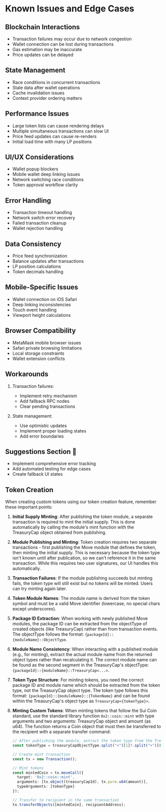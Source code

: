 # Known Issues and Edge Cases

## Blockchain Interactions
- Transaction failures may occur due to network congestion
- Wallet connection can be lost during transactions
- Gas estimation may be inaccurate
- Price updates can be delayed

## State Management
- Race conditions in concurrent transactions
- Stale data after wallet operations
- Cache invalidation issues
- Context provider ordering matters

## Performance Issues
- Large token lists can cause rendering delays
- Multiple simultaneous transactions can slow UI
- Price feed updates can cause re-renders
- Initial load time with many LP positions

## UI/UX Considerations
- Wallet popup blockers
- Mobile wallet deep linking issues
- Network switching race conditions
- Token approval workflow clarity

## Error Handling
- Transaction timeout handling
- Network switch error recovery
- Failed transaction cleanup
- Wallet rejection handling

## Data Consistency
- Price feed synchronization
- Balance updates after transactions
- LP position calculations
- Token decimals handling

## Mobile-Specific Issues
- Wallet connection on iOS Safari
- Deep linking inconsistencies
- Touch event handling
- Viewport height calculations

## Browser Compatibility
- MetaMask mobile browser issues
- Safari private browsing limitations
- Local storage constraints
- Wallet extension conflicts

## Workarounds
1. Transaction failures:
   - Implement retry mechanism
   - Add fallback RPC nodes
   - Clear pending transactions

2. State management:
   - Use optimistic updates
   - Implement proper loading states
   - Add error boundaries

## Suggestions Section 📝
- Implement comprehensive error tracking
- Add automated testing for edge cases
- Create fallback UI states

## Token Creation
When creating custom tokens using our token creation feature, remember these important points:

1. **Initial Supply Minting**: After publishing the token module, a separate transaction is required to mint the initial supply. This is done automatically by calling the module's mint function with the TreasuryCap object obtained from publishing.

2. **Module Publishing and Minting**: Token creation requires two separate transactions - first publishing the Move module that defines the token, then minting the initial supply. This is necessary because the token type isn't known until after publication, so we can't reference it in the same transaction. While this requires two user signatures, our UI handles this automatically.

3. **Transaction Failures**: If the module publishing succeeds but minting fails, the token type will still exist but no tokens will be minted. Users can try minting again later.

4. **Token Module Names**: The module name is derived from the token symbol and must be a valid Move identifier (lowercase, no special chars except underscores).

5. **Package ID Extraction**: When working with newly published Move modules, the package ID can be extracted from the objectType of created objects (like TreasuryCap) rather than from transaction events. The objectType follows the format: `{packageId}::{moduleName}::ObjectType`.

6. **Module Name Consistency**: When interacting with a published module (e.g., for minting), extract the actual module name from the returned object types rather than recalculating it. The correct module name can be found as the second segment in the TreasuryCap's objectType: `{packageId}::{moduleName}::TreasuryCap<...>`.

7. **Token Type Structure**: For minting tokens, you need the correct package ID and module name which should be extracted from the token type, not the TreasuryCap object type. The token type follows this format: `{packageId}::{moduleName}::{TokenName}` and can be found within the TreasuryCap's object type as `TreasuryCap<{tokenType}>`.

8. **Minting Custom Tokens**: When minting tokens that follow the Sui Coin standard, use the standard library function `0x2::coin::mint` with type arguments and two arguments: TreasuryCap object and amount (as u64). The function returns a Coin object that must then be transferred to the recipient with a separate transfer command:
   ```typescript
   // After publishing the module, extract the token type from the TreasuryCap object type
   const tokenType = treasuryCapObjectType.split("<")[1]?.split(">")[0];
   
   // Create mint transaction
   const tx = new Transaction();
   
   // Mint tokens
   const mintedCoin = tx.moveCall({
     target: '0x2::coin::mint',
     arguments: [tx.object(treasuryCapId), tx.pure.u64(amount)],
     typeArguments: [tokenType]
   });
   
   // Transfer to recipient in the same transaction
   tx.transferObjects([mintedCoin], recipientAddress);
   ``` 